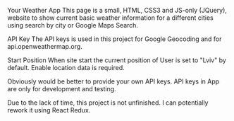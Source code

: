 Your Weather App
This page is a small, HTML, CSS3 and JS-only (JQuery), website to show current basic weather information for a different cities using search by city or Google Maps Search.

API Key
The API keys is used in this project for Google Geocoding and for api.openweathermap.org.

Start Position
When site start the current position of User is set to "Lviv" by default. Enable location data is required.


Obviously would be better to provide your own API keys. 
API keys in App are only for development and testing.

Due to the lack of time, this project is not unfinished. 
I can potentially rework it using React Redux.